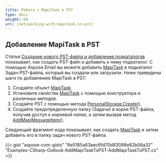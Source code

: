 ```yaml
---
title: Работа с MapiTask в PST
type: docs
weight: 60
url: /net/working-with-mapitask-in-pst/
---
```



## **Добавление MapiTask в PST**

Статья [Создание нового PST-файла и добавление подкаталогов](https://docs.aspose.com/email/net/create-new-pst-add-sub-folders-and-messages/#creating-a-new-pst-file-and-add-subfolders) показывает, как создать PST-файл и добавить к нему подкаталог. С помощью Aspose.Email вы можете добавить [MapiTask](https://reference.aspose.com/email/net/aspose.email.mapi/mapitask/) в подкаталог Задач PST-файла, который вы создали или загрузили. Ниже приведены шаги по добавлению MapiTask в PST:

1. Создайте объект [MapiTask](https://reference.aspose.com/email/net/aspose.email.mapi/mapitask/).
2. Установите свойства [MapiTask](https://reference.aspose.com/email/net/aspose.email.mapi/mapitask/) с помощью конструктора и различных методов.
3. Создайте PST с помощью метода [PersonalStorage.Create()](https://reference.aspose.com/email/net/aspose.email.storage.pst/personalstorage/create/#create/).
4. Создайте предопределенную папку (Задачи) в корне PST-файла, получив доступ к корневой папке, а затем вызвав метод [AddMapiMessageItem()](https://reference.aspose.com/email/net/aspose.email.storage.pst/folderinfo/addmapimessageitem/#addmapimessageitem).

Следующий фрагмент кода показывает, как создать [MapiTask](https://reference.aspose.com/email/net/aspose.email.mapi/mapitask/) и затем добавить его в папку задач нового PST-файла.

{{< gist "aspose-com-gists" "6e5185a63aec6fd70d83098e82b06a32" "Examples-CSharp-Outlook-AddMapiTaskToPST-AddMapiTaskToPST.cs" >}}